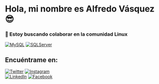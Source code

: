 # Hola, mi nombre es Alfredo Vásquez 😎
### 📌 Estoy buscando colaborar en la comunidad Linux


[![MySQL](https://img.shields.io/badge/MySQL-4479A1?style=for-the-badge&logo=mysql&logoColor=white&labelColor=101010)]()
[![SQLServer](https://img.shields.io/badge/MySQL-4479A1?style=for-the-badge&logo=SQLServer&logoColor=white&labelColor=101010)]()

## Encuéntrame en:

[![Twitter](https://img.shields.io/badge/Twitter-@vqzalfredo-1DA1F2?style=for-the-badge&logo=twitter&logoColor=white&labelColor=101010)](https://twitter.com/vqzalfredo)
[![Instagram](https://img.shields.io/badge/Instagram-@vqzalfredo-E4405F?style=for-the-badge&logo=instagram&logoColor=white&labelColor=101010)](https://instagram.com/vqzalfredo)
</br>
[![LinkedIn](https://img.shields.io/badge/LinkedIn-@vqzalfredo-0077B5?style=for-the-badge&logo=linkedin&logoColor=white&labelColor=101010)](https://www.linkedin.com/in/vqzalfredo)
[![Facebook](https://img.shields.io/badge/Facebook-@vqzalfredo-1877F2?style=for-the-badge&logo=facebook&logoColor=white&labelColor=101010)](https://facebook.com/vqzalfredo)


